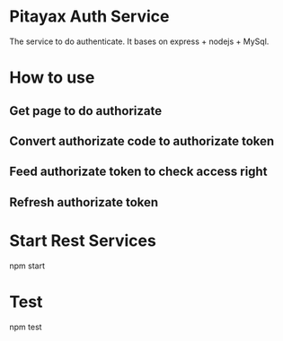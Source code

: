 # Pitayax Auth Service
The service to do authenticate. It bases on express + nodejs + MySql.

# How to use
## Get page to do authorizate
## Convert authorizate code to authorizate token
## Feed authorizate token to check access right
## Refresh authorizate token

# Start Rest Services
npm start

# Test
npm test
